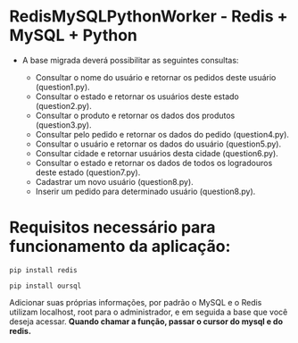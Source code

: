 # RedisMySQLPythonWorker - Redis + MySQL + Python

  - A base migrada deverá possibilitar as seguintes consultas:

    - Consultar o nome do usuário e retornar os pedidos deste usuário (question1.py).
    - Consultar o estado e retornar os usuários deste estado (question2.py).
    - Consultar o produto e retornar os dados dos produtos (question3.py).
    - Consultar pelo pedido e retornar os dados do pedido (question4.py).
    - Consultar o usuário e retornar os dados do usuário (question5.py).
    - Consultar cidade e retornar usuários desta cidade (question6.py).
    - Consultar o estado e retornar os dados de todos os logradouros deste estado (question7.py).
    - Cadastrar um novo usuário (question8.py).
    - Inserir um pedido para determinado usuário (question8.py).

# Requisitos necessário para funcionamento da aplicação:

```
pip install redis
```

```
pip install oursql
```

Adicionar suas próprias informações, por padrão o MySQL e o Redis utilizam localhost, root para o administrador, e em seguida a base que você deseja acessar. **Quando chamar a função, passar o cursor do mysql e do redis.**
